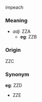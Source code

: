impeach
### Meaning
+ _adj_: ZZA
    + __eg__: ZZB

### Origin

ZZC

### Synonym

__eg__: ZZD

+ ZZE


